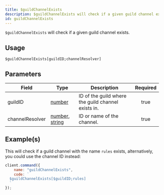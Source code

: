```yaml
---
title: $guildChannelExists
description: $guildChannelExists will check if a given guild channel exists.
id: guildChannelExists
---
```


`$guildChannelExists` will check if a given guild channel exists.

## Usage

```aoi
$guildChannelExists[guildID;channelResolver]
```

## Parameters

| Field           | Type                                                                                                                                                                                                 | Description                                        | Required |
| --------------- | ---------------------------------------------------------------------------------------------------------------------------------------------------------------------------------------------------- | -------------------------------------------------- | :------: |
| guildID         | [number](https://developer.mozilla.org/en-US/docs/Web/JavaScript/Reference/Global_Objects/Number)                                                                                                    | ID of the guild where the guild channel exists in. |   true   |
| channelResolver | [number](https://developer.mozilla.org/en-US/docs/Web/JavaScript/Reference/Global_Objects/Number), [string](https://developer.mozilla.org/en-US/docs/Web/JavaScript/Reference/Global_Objects/String) | ID or name of the channel.                         |   true   |

## Example(s)

This will check if a guild channel with the name `rules` exists, alternatively, you could use the channel ID instead:

```javascript
client.command({
    name: "guildChannelExists",
    code: `
  $guildChannelExists[$guildID;rules]
  `
});
```
